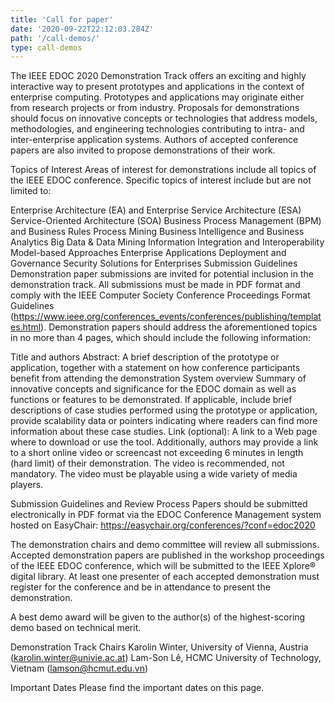 ```yaml
---
title: 'Call for paper'
date: '2020-09-22T22:12:03.284Z'
path: '/call-demos/'
type: call-demos
---
```


The IEEE EDOC 2020 Demonstration Track offers an exciting and highly interactive way to present prototypes and applications in the context of enterprise computing. Prototypes and applications may originate either from research projects or from industry. Proposals for demonstrations should focus on innovative concepts or technologies that address models, methodologies, and engineering technologies contributing to intra- and inter-enterprise application systems. Authors of accepted conference papers are also invited to propose demonstrations of their work.

Topics of Interest
Areas of interest for demonstrations include all topics of the IEEE EDOC conference. Specific topics of interest include but are not limited to:

Enterprise Architecture (EA) and Enterprise Service Architecture (ESA)
Service-Oriented Architecture (SOA)
Business Process Management (BPM) and Business Rules
Process Mining
Business Intelligence and Business Analytics
Big Data & Data Mining
Information Integration and Interoperability
Model-based Approaches
Enterprise Applications Deployment and Governance
Security Solutions for Enterprises
Submission Guidelines
Demonstration paper submissions are invited for potential inclusion in the demonstration track. All submissions must be made in PDF format and comply with the IEEE Computer Society Conference Proceedings Format Guidelines (https://www.ieee.org/conferences_events/conferences/publishing/templates.html). Demonstration papers should address the aforementioned topics in no more than 4 pages, which should include the following information:

Title and authors
Abstract: A brief description of the prototype or application, together with a statement on how conference participants benefit from attending the demonstration
System overview
Summary of innovative concepts and significance for the EDOC domain as well as functions or features to be demonstrated. If applicable, include brief descriptions of case studies performed using the prototype or application, provide scalability data or pointers indicating where readers can find more information about these case studies.
Link (optional): A link to a Web page where to download or use the tool.
Additionally, authors may provide a link to a short online video or screencast not exceeding 6 minutes in length (hard limit) of their demonstration. The video is recommended, not mandatory. The video must be playable using a wide variety of media players.

Submission Guidelines and Review Process
Papers should be submitted electronically in PDF format via the EDOC Conference Management system hosted on EasyChair: https://easychair.org/conferences/?conf=edoc2020

The demonstration chairs and demo committee will review all submissions. Accepted demonstration papers are published in the workshop proceedings of the IEEE EDOC conference, which will be submitted to the IEEE Xplore® digital library. At least one presenter of each accepted demonstration must register for the conference and be in attendance to present the demonstration.

A best demo award will be given to the author(s) of the highest-scoring demo based on technical merit.

Demonstration Track Chairs
Karolin Winter, University of Vienna, Austria (karolin.winter@univie.ac.at)
Lam-Son Lê, HCMC University of Technology, Vietnam (lamson@hcmut.edu.vn)

Important Dates
Please find the important dates on this page.